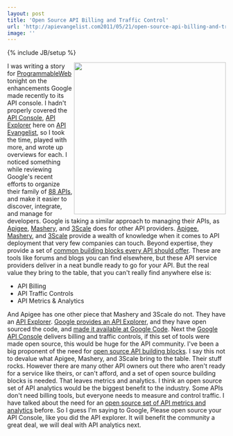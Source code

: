 ```yaml
---
layout: post
title: 'Open Source API Billing and Traffic Control'
url: 'http://apievangelist.com2011/05/21/open-source-api-billing-and-traffic-control/'
image: ''
---
```

{% include JB/setup %}
<img src="http://kinlane-productions.s3.amazonaws.com/google/Google-APIs-Console-1.png"  width="350" align="right" />I was writing a story for <a title="ProgrammableWeb" href="http://www.programmableweb.com">ProgrammableWeb</a> tonight on the enhancements Google made recently to its API console.
I hadn't properly covered the <a title="API Console" href="https://code.google.com/apis/console/">API Console</a>, <a title="API Explorer" href="http://code.google.com/apis/explorer/">API Explorer</a> here on <a title="API Evangelist" href="http://www.apievangelist.com">API Evangelist</a>, so I took the time, played with more, and wrote up overviews for each.
I noticed something while reviewing Google's recent efforts to organize their family of <a title="88 APIs" href="http://www.programmableweb.com/apis/directory/1?company=Google">88 APIs</a>, and make it easier to discover, integrate, and manage for developers.
Google is taking a similar approach to managing their APIs, as <a title="Apigee" href="http://www.apigee.com">Apigee</a>, <a title="Mashery" href="http://www.mashery.com">Mashery</a>, and <a title="3Scale" href="http://www.3Scale.net">3Scale</a> does for other API providers.
<a title="Apigee" href="http://blog.apievangelist.com/2010/10/10/apigee-api-services/">Apigee</a>, <a title="Mashery" href="http://blog.apievangelist.com/2010/10/10/mashery-api-services/">Mashery</a>, and <a title="3Scale" href="http://blog.apievangelist.com/2010/10/10/3scale-api-services/">3Scale</a> provide a wealth of knowledge when it comes to API deployment that very few companies can touch.
Beyond expertise, they provide a set of <a title="common building blocks every API should offer" href="http://blog.apievangelist.com/2011/03/07/api-area-common-building-blocks/">common building blocks every API should offer</a>. These are tools like forums and blogs you can find elsewhere, but these API service providers deliver in a neat bundle ready to go for your API.
But the real value they bring to the table, that you can't really find anywhere else is:
<ul >
     <li>API Billing
     </li>
     <li>API Traffic Controls
     </li>
     <li>API Metrics &amp; Analytics
     </li>
</ul>And Apigee has one other piece that Mashery and 3Scale do not. They have an <a title="API Explorer" href="http://apigee.com/about/products_togo.html">API Explorer</a>.
<a title="Google provides an API explorer" href="http://blog.apievangelist.com/2011/05/21/google-apis-explorer/">Google provides an API Explorer</a>, and they have open sourced the code, and <a title="made it available at Google Code" href="http://code.google.com/p/google-apis-explorer/">made it available at Google Code</a>.
Next the <a title="Google API Console" href="http://blog.apievangelist.com/2011/05/21/google-apis-console/">Google API Console</a> delivers billing and traffic controls, if this set of tools were made open source, this would be huge for the API community.
I've been a big proponent of the need for <a title="open source building blocks" href="http://blog.apievangelist.com/2011/04/04/open-building-blocks-for-an-api/">open source API building blocks</a>. I say this not to devalue what Apigee, Mashery, and 3Scale bring to the table. Their stuff rocks. However there are many other API owners out there who aren't ready for a service like theirs, or can't afford, and a set of open source building blocks is needed.
That leaves metrics and analytics. I think an open source set of API analytics would be the biggest benefit to the industry. Some APIs don't need billing tools, but everyone needs to measure and control traffic. I have talked about the need for an <a title="open source set of aPI metrics and analytics" href="http://blog.apievangelist.com/2011/03/31/api-metrics-and-analytics/">open source set of API metrics and analytics</a> before.
So I guess I'm saying to Google, Please open source your API Console, like you did the API explorer. It will benefit the community a great deal, we will deal with API analytics next.

